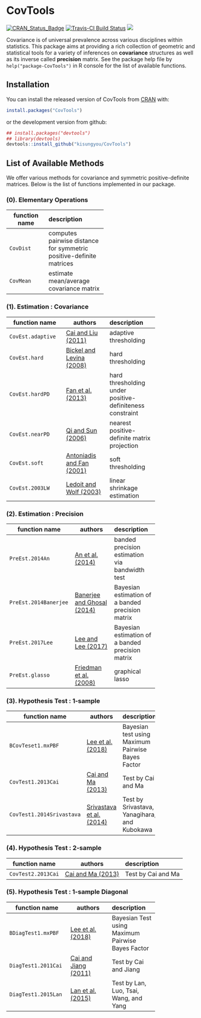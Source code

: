 
<!-- README.md is generated from README.Rmd. Please edit that file -->
CovTools
========

[![CRAN\_Status\_Badge](http://www.r-pkg.org/badges/version/CovTools?color=green)](https://cran.r-project.org/package=CovTools) [![Travis-CI Build Status](https://travis-ci.org/kisungyou/CovTools.svg?branch=master)](https://travis-ci.org/kisungyou/CovTools) [![](https://cranlogs.r-pkg.org/badges/CovTools)](https://cran.r-project.org/package=CovTools)

Covariance is of universal prevalence across various disciplines within statistics. This package aims at providing a rich collection of geometric and statistical tools for a variety of inferences on **covariance** structures as well as its inverse called **precision** matrix. See the package help file by `help("package-CovTools")` in R console for the list of available functions.

Installation
------------

You can install the released version of CovTools from [CRAN](https://CRAN.R-project.org) with:

``` r
install.packages("CovTools")
```

or the development version from github:

``` r
## install.packages("devtools")
## library(devtools)
devtools::install_github("kisungyou/CovTools")
```

List of Available Methods
-------------------------

We offer various methods for covariance and symmetric positive-definite matrices. Below is the list of functions implemented in our package.

### (0). Elementary Operations

<table style="width:51%;">
<colgroup>
<col width="22%" />
<col width="29%" />
</colgroup>
<thead>
<tr class="header">
<th>function name</th>
<th align="left">description</th>
</tr>
</thead>
<tbody>
<tr class="odd">
<td><code>CovDist</code></td>
<td align="left">computes pairwise distance for symmetric positive-definite matrices</td>
</tr>
<tr class="even">
<td><code>CovMean</code></td>
<td align="left">estimate mean/average covariance matrix</td>
</tr>
</tbody>
</table>

### (1). Estimation : Covariance

<table style="width:78%;">
<colgroup>
<col width="22%" />
<col width="26%" />
<col width="29%" />
</colgroup>
<thead>
<tr class="header">
<th>function name</th>
<th>authors</th>
<th align="left">description</th>
</tr>
</thead>
<tbody>
<tr class="odd">
<td><code>CovEst.adaptive</code></td>
<td><a href="https://www.tandfonline.com/doi/abs/10.1198/jasa.2011.tm10560">Cai and Liu (2011)</a></td>
<td align="left">adaptive thresholding</td>
</tr>
<tr class="even">
<td><code>CovEst.hard</code></td>
<td><a href="https://projecteuclid.org/euclid.aos/1231165180">Bickel and Levina (2008)</a></td>
<td align="left">hard thresholding</td>
</tr>
<tr class="odd">
<td><code>CovEst.hardPD</code></td>
<td><a href="https://doi.org/10.1111/rssb.12016">Fan et al. (2013)</a></td>
<td align="left">hard thresholding under positive-definiteness constraint</td>
</tr>
<tr class="even">
<td><code>CovEst.nearPD</code></td>
<td><a href="https://doi.org/10.1137/050624509">Qi and Sun (2006)</a></td>
<td align="left">nearest positive-definite matrix projection</td>
</tr>
<tr class="odd">
<td><code>CovEst.soft</code></td>
<td><a href="https://doi.org/10.1198/016214501753208942">Antoniadis and Fan (2001)</a></td>
<td align="left">soft thresholding</td>
</tr>
<tr class="even">
<td><code>CovEst.2003LW</code></td>
<td><a href="https://doi.org/10.1016/S0927-5398(03)00007-0">Ledoit and Wolf (2003)</a></td>
<td align="left">linear shrinkage estimation</td>
</tr>
</tbody>
</table>

### (2). Estimation : Precision

<table style="width:78%;">
<colgroup>
<col width="22%" />
<col width="26%" />
<col width="29%" />
</colgroup>
<thead>
<tr class="header">
<th>function name</th>
<th>authors</th>
<th align="left">description</th>
</tr>
</thead>
<tbody>
<tr class="odd">
<td><code>PreEst.2014An</code></td>
<td><a href="https://doi.org/10.1093/biomet/asu006">An et al. (2014)</a></td>
<td align="left">banded precision estimation via bandwidth test</td>
</tr>
<tr class="even">
<td><code>PreEst.2014Banerjee</code></td>
<td><a href="https://doi.org/10.1214/14-EJS945">Banerjee and Ghosal (2014)</a></td>
<td align="left">Bayesian estimation of a banded precision matrix</td>
</tr>
<tr class="odd">
<td><code>PreEst.2017Lee</code></td>
<td><a href="https://arxiv.org/abs/1707.01143">Lee and Lee (2017)</a></td>
<td align="left">Bayesian estimation of a banded precision matrix</td>
</tr>
<tr class="even">
<td><code>PreEst.glasso</code></td>
<td><a href="https://doi.org/10.1093/biostatistics/kxm045">Friedman et al. (2008)</a></td>
<td align="left">graphical lasso</td>
</tr>
</tbody>
</table>

### (3). Hypothesis Test : 1-sample

<table style="width:78%;">
<colgroup>
<col width="22%" />
<col width="26%" />
<col width="29%" />
</colgroup>
<thead>
<tr class="header">
<th>function name</th>
<th>authors</th>
<th align="left">description</th>
</tr>
</thead>
<tbody>
<tr class="odd">
<td><code>BCovTeset1.mxPBF</code></td>
<td><a href="http://arxiv.org/abs/1809.03105">Lee et al. (2018)</a></td>
<td align="left">Bayesian test using Maximum Pairwise Bayes Factor</td>
</tr>
<tr class="even">
<td><code>CovTest1.2013Cai</code></td>
<td><a href="https://doi.org/10.3150/12-BEJ455">Cai and Ma (2013)</a></td>
<td align="left">Test by Cai and Ma</td>
</tr>
<tr class="odd">
<td><code>CovTest1.2014Srivastava</code></td>
<td><a href="https://doi.org/10.1016/j.jmva.2014.06.003">Srivastava et al. (2014)</a></td>
<td align="left">Test by Srivastava, Yanagihara, and Kubokawa</td>
</tr>
</tbody>
</table>

### (4). Hypothesis Test : 2-sample

| function name      | authors                                                | description        |
|--------------------|--------------------------------------------------------|:-------------------|
| `CovTest2.2013Cai` | [Cai and Ma (2013)](https://doi.org/10.3150/12-BEJ455) | Test by Cai and Ma |

### (5). Hypothesis Test : 1-sample Diagonal

<table style="width:78%;">
<colgroup>
<col width="22%" />
<col width="26%" />
<col width="29%" />
</colgroup>
<thead>
<tr class="header">
<th>function name</th>
<th>authors</th>
<th align="left">description</th>
</tr>
</thead>
<tbody>
<tr class="odd">
<td><code>BDiagTest1.mxPBF</code></td>
<td><a href="http://arxiv.org/abs/1809.03105">Lee et al. (2018)</a></td>
<td align="left">Bayesian Test using Maximum Pairwise Bayes Factor</td>
</tr>
<tr class="even">
<td><code>DiagTest1.2011Cai</code></td>
<td><a href="http://projecteuclid.org/euclid.aos/1305292044.">Cai and Jiang (2011)</a></td>
<td align="left">Test by Cai and Jiang</td>
</tr>
<tr class="odd">
<td><code>DiagTest1.2015Lan</code></td>
<td><a href="http://www.tandfonline.com/doi/abs/10.1080/07350015.2014.923317">Lan et al. (2015)</a></td>
<td align="left">Test by Lan, Luo, Tsai, Wang, and Yang</td>
</tr>
</tbody>
</table>
